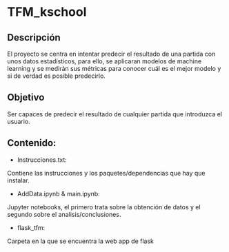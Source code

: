# TFM_kschool

## Descripción

El proyecto se centra en intentar predecir el resultado de una partida con unos datos estadísticos, para ello, se aplicaran modelos de machine learning y se medirán sus métricas para conocer cuál es el mejor modelo y si de verdad es posible predecirlo. 

## Objetivo

Ser capaces de predecir el resultado de cualquier partida que introduzca el usuario.

## Contenido:

* Instrucciones.txt:

Contiene las instrucciones y los paquetes/dependencias que hay que instalar.

* AddData.ipynb & main.ipynb:

Jupyter notebooks, el primero trata sobre la obtención de datos y el segundo sobre el analisis/conclusiones.

* flask_tfm:

Carpeta en la que se encuentra la web app de flask
